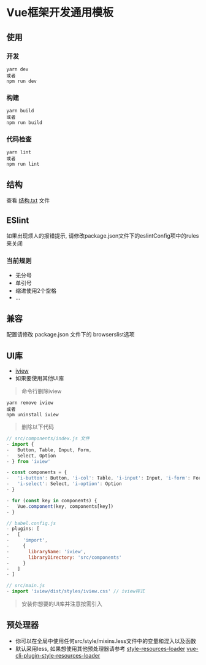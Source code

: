 # Vue框架开发通用模板

## 使用
### 开发
```
yarn dev
或者
npm run dev
```

### 构建
```
yarn build
或者
npm run build
```

### 代码检查
```
yarn lint
或者
npm run lint
```

## 结构
查看 [结构.txt](结构.txt) 文件


## ESlint
如果出现烦人的报错提示, 请修改package.json文件下的eslintConfig项中的rules来关闭

### 当前规则
- 无分号
- 单引号
- 缩进使用2个空格
- ...

## 兼容
配置请修改 package.json 文件下的 browserslist选项

## UI库
- [iview](https://www.iviewui.com/docs/guide/install)
- 如果要使用其他UI库

> 命令行删除iview

```
yarn remove iview
或者
npm uninstall iview
```

> 删除以下代码

``` js
// src/components/index.js 文件
- import {
-   Button, Table, Input, Form,
-   Select, Option
- } from 'iview'

- const components = {
-   'i-button': Button, 'i-col': Table, 'i-input': Input, 'i-form': Form,
-   'i-select': Select, 'i-option': Option
- }

- for (const key in components) {
-   Vue.component(key, components[key])
- }

// babel.config.js
- plugins: [
-   [
-     'import',
-     {
-       libraryName: 'iview',
-       libraryDirectory: 'src/components'
-     }
-   ]
- ]

// src/main.js
- import 'iview/dist/styles/iview.css' // iview样式
```

> 安装你想要的UI库并注意按需引入

## 预处理器
- 你可以在全局中使用任何src/style/mixins.less文件中的变量和混入以及函数
- 默认采用less, 如果想使用其他预处理器请参考
[style-resources-loader](https://www.npmjs.com/package/style-resources-loader)
[vue-cli-plugin-style-resources-loader](https://www.npmjs.com/package/vue-cli-plugin-style-resources-loader)
